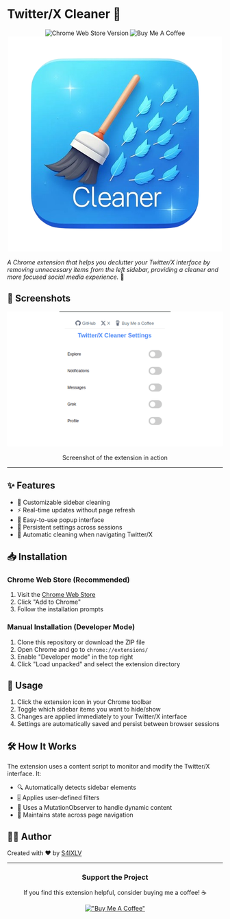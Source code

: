 # Twitter/X Cleaner 🧹

<div align="center">
  <img src="https://img.shields.io/chrome-web-store/v/hgmgflgcnpfoaldhklmifmkclbmooame?style=for-the-badge&logo=google-chrome&logoColor=white&label=Chrome%20Store" alt="Chrome Web Store Version" />
  <img src="https://img.shields.io/badge/Buy%20Me%20A%20Coffee-support-%23FFDD00?style=for-the-badge&logo=buy-me-a-coffee&logoColor=black" alt="Buy Me A Coffee" />
</div>

<div align="center">
  <img src="Twitter-X-Cleaner.png" alt="Twitter-X Cleaner Icon" width="auto"/>
</div>

*A Chrome extension that helps you declutter your Twitter/X interface by removing unnecessary items from the left sidebar, providing a cleaner and more focused social media experience.* 🚀

</div>

## 📸 Screenshots

<div align="center">
  <img src="social-preview.png" alt="Twitter-X Cleaner App Preview" width="auto"/>
  <p>Screenshot of the extension in action</p>
</div>

---

## ✨ Features

- 🎯 Customizable sidebar cleaning
- ⚡ Real-time updates without page refresh
- 🎨 Easy-to-use popup interface
- 💾 Persistent settings across sessions
- 🔄 Automatic cleaning when navigating Twitter/X

## 📥 Installation

### Chrome Web Store (Recommended)
1. Visit the [Chrome Web Store](https://chromewebstore.google.com/detail/twitterx-cleaner/hgmgflgcnpfoaldhklmifmkclbmooame?authuser=2&hl=en)
2. Click "Add to Chrome"
3. Follow the installation prompts

### Manual Installation (Developer Mode)
1. Clone this repository or download the ZIP file
2. Open Chrome and go to `chrome://extensions/`
3. Enable "Developer mode" in the top right
4. Click "Load unpacked" and select the extension directory

## 🚀 Usage

1. Click the extension icon in your Chrome toolbar
2. Toggle which sidebar items you want to hide/show
3. Changes are applied immediately to your Twitter/X interface
4. Settings are automatically saved and persist between browser sessions

## 🛠️ How It Works

The extension uses a content script to monitor and modify the Twitter/X interface. It:
- 🔍 Automatically detects sidebar elements
- 🎚️ Applies user-defined filters
- 📡 Uses a MutationObserver to handle dynamic content
- 💫 Maintains state across page navigation


## 👨‍🦱 Author

Created with ❤️ by [S4lXLV](https://github.com/S4lXLV)

---

<div align="center">

### Support the Project

If you find this extension helpful, consider buying me a coffee! ☕

[!["Buy Me A Coffee"](https://www.buymeacoffee.com/assets/img/custom_images/orange_img.png)](https://buymeacoffee.com/s4lxlv)

</div>
